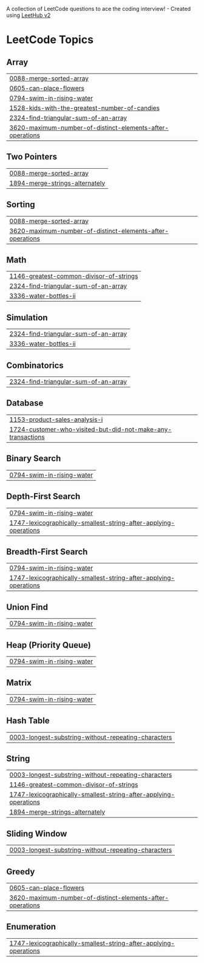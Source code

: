 A collection of LeetCode questions to ace the coding interview! - Created using [LeetHub v2](https://github.com/arunbhardwaj/LeetHub-2.0)
<!---LeetCode Topics Start-->
# LeetCode Topics
## Array
|  |
| ------- |
| [0088-merge-sorted-array](https://github.com/kartikeyjaiswal/LEETCODE/tree/master/0088-merge-sorted-array) |
| [0605-can-place-flowers](https://github.com/kartikeyjaiswal/LEETCODE/tree/master/0605-can-place-flowers) |
| [0794-swim-in-rising-water](https://github.com/kartikeyjaiswal/LEETCODE/tree/master/0794-swim-in-rising-water) |
| [1528-kids-with-the-greatest-number-of-candies](https://github.com/kartikeyjaiswal/LEETCODE/tree/master/1528-kids-with-the-greatest-number-of-candies) |
| [2324-find-triangular-sum-of-an-array](https://github.com/kartikeyjaiswal/LEETCODE/tree/master/2324-find-triangular-sum-of-an-array) |
| [3620-maximum-number-of-distinct-elements-after-operations](https://github.com/kartikeyjaiswal/LEETCODE/tree/master/3620-maximum-number-of-distinct-elements-after-operations) |
## Two Pointers
|  |
| ------- |
| [0088-merge-sorted-array](https://github.com/kartikeyjaiswal/LEETCODE/tree/master/0088-merge-sorted-array) |
| [1894-merge-strings-alternately](https://github.com/kartikeyjaiswal/LEETCODE/tree/master/1894-merge-strings-alternately) |
## Sorting
|  |
| ------- |
| [0088-merge-sorted-array](https://github.com/kartikeyjaiswal/LEETCODE/tree/master/0088-merge-sorted-array) |
| [3620-maximum-number-of-distinct-elements-after-operations](https://github.com/kartikeyjaiswal/LEETCODE/tree/master/3620-maximum-number-of-distinct-elements-after-operations) |
## Math
|  |
| ------- |
| [1146-greatest-common-divisor-of-strings](https://github.com/kartikeyjaiswal/LEETCODE/tree/master/1146-greatest-common-divisor-of-strings) |
| [2324-find-triangular-sum-of-an-array](https://github.com/kartikeyjaiswal/LEETCODE/tree/master/2324-find-triangular-sum-of-an-array) |
| [3336-water-bottles-ii](https://github.com/kartikeyjaiswal/LEETCODE/tree/master/3336-water-bottles-ii) |
## Simulation
|  |
| ------- |
| [2324-find-triangular-sum-of-an-array](https://github.com/kartikeyjaiswal/LEETCODE/tree/master/2324-find-triangular-sum-of-an-array) |
| [3336-water-bottles-ii](https://github.com/kartikeyjaiswal/LEETCODE/tree/master/3336-water-bottles-ii) |
## Combinatorics
|  |
| ------- |
| [2324-find-triangular-sum-of-an-array](https://github.com/kartikeyjaiswal/LEETCODE/tree/master/2324-find-triangular-sum-of-an-array) |
## Database
|  |
| ------- |
| [1153-product-sales-analysis-i](https://github.com/kartikeyjaiswal/LEETCODE/tree/master/1153-product-sales-analysis-i) |
| [1724-customer-who-visited-but-did-not-make-any-transactions](https://github.com/kartikeyjaiswal/LEETCODE/tree/master/1724-customer-who-visited-but-did-not-make-any-transactions) |
## Binary Search
|  |
| ------- |
| [0794-swim-in-rising-water](https://github.com/kartikeyjaiswal/LEETCODE/tree/master/0794-swim-in-rising-water) |
## Depth-First Search
|  |
| ------- |
| [0794-swim-in-rising-water](https://github.com/kartikeyjaiswal/LEETCODE/tree/master/0794-swim-in-rising-water) |
| [1747-lexicographically-smallest-string-after-applying-operations](https://github.com/kartikeyjaiswal/LEETCODE/tree/master/1747-lexicographically-smallest-string-after-applying-operations) |
## Breadth-First Search
|  |
| ------- |
| [0794-swim-in-rising-water](https://github.com/kartikeyjaiswal/LEETCODE/tree/master/0794-swim-in-rising-water) |
| [1747-lexicographically-smallest-string-after-applying-operations](https://github.com/kartikeyjaiswal/LEETCODE/tree/master/1747-lexicographically-smallest-string-after-applying-operations) |
## Union Find
|  |
| ------- |
| [0794-swim-in-rising-water](https://github.com/kartikeyjaiswal/LEETCODE/tree/master/0794-swim-in-rising-water) |
## Heap (Priority Queue)
|  |
| ------- |
| [0794-swim-in-rising-water](https://github.com/kartikeyjaiswal/LEETCODE/tree/master/0794-swim-in-rising-water) |
## Matrix
|  |
| ------- |
| [0794-swim-in-rising-water](https://github.com/kartikeyjaiswal/LEETCODE/tree/master/0794-swim-in-rising-water) |
## Hash Table
|  |
| ------- |
| [0003-longest-substring-without-repeating-characters](https://github.com/kartikeyjaiswal/LEETCODE/tree/master/0003-longest-substring-without-repeating-characters) |
## String
|  |
| ------- |
| [0003-longest-substring-without-repeating-characters](https://github.com/kartikeyjaiswal/LEETCODE/tree/master/0003-longest-substring-without-repeating-characters) |
| [1146-greatest-common-divisor-of-strings](https://github.com/kartikeyjaiswal/LEETCODE/tree/master/1146-greatest-common-divisor-of-strings) |
| [1747-lexicographically-smallest-string-after-applying-operations](https://github.com/kartikeyjaiswal/LEETCODE/tree/master/1747-lexicographically-smallest-string-after-applying-operations) |
| [1894-merge-strings-alternately](https://github.com/kartikeyjaiswal/LEETCODE/tree/master/1894-merge-strings-alternately) |
## Sliding Window
|  |
| ------- |
| [0003-longest-substring-without-repeating-characters](https://github.com/kartikeyjaiswal/LEETCODE/tree/master/0003-longest-substring-without-repeating-characters) |
## Greedy
|  |
| ------- |
| [0605-can-place-flowers](https://github.com/kartikeyjaiswal/LEETCODE/tree/master/0605-can-place-flowers) |
| [3620-maximum-number-of-distinct-elements-after-operations](https://github.com/kartikeyjaiswal/LEETCODE/tree/master/3620-maximum-number-of-distinct-elements-after-operations) |
## Enumeration
|  |
| ------- |
| [1747-lexicographically-smallest-string-after-applying-operations](https://github.com/kartikeyjaiswal/LEETCODE/tree/master/1747-lexicographically-smallest-string-after-applying-operations) |
<!---LeetCode Topics End-->
